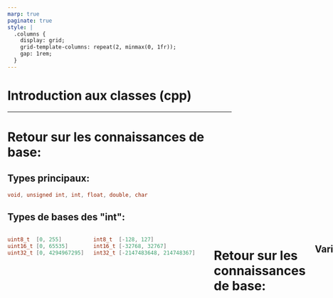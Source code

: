 ```yaml
---
marp: true
paginate: true
style: |
  .columns {
    display: grid;
    grid-template-columns: repeat(2, minmax(0, 1fr));
    gap: 1rem;
  }
---
```


# <!--fit--> Introduction aux classes (cpp)

---

# <!--fit--> Retour sur les connaissances de base:

<style scoped>section { font-size: 30px; }</style>

## Types principaux:

```cpp
void, unsigned int, int, float, double, char
```

## Types de bases des "int":

<div class="columns">
<div>

```cpp
uint8_t  [0, 255]
uint16_t [0, 65535]
uint32_t [0, 4294967295]
```

</div>
<div>

```cpp
int8_t  [-128, 127]
int16_t [-32768, 32767]
int32_t [-2147483648, 214748367]
```

</div>

---

# <!--fit--> Retour sur les connaissances de base:

<style scoped>section { font-size: 28px; }</style>

## Variables

```cpp
int counter = 1;
float angle = 45.92f
int tableau[3] = {0, 1, 2};
```

## Functions

```cpp
int add(int a, int b);

[...]

int add(int a, int b)
{
    return a + b;
}
```

---

# <!--fit--> Retour sur les connaissances de base:

<!-- <style scoped>section { font-size: 28px; }</style> -->

## Le scope

```cpp
int main(void)
{
    char a = 'a';
    {
        char b = 'b';
        {
            char c = 'c';
            printf("%c, %c, %c \n", a, b, c);
        }
        printf("%c, %c, %c \n", a, b, c); // c doesn't exist in this scope
    }
    printf("%c, %c, %c \n", a, b, c); // b and c doesn't exist in this scope
}
```

---

# Définition d'une classe:

<style scoped>section { font-size: 40px; }</style>

Un **type** personnalisé constitué de plusieurs variables et fonctions dans le but de simplifié le code pour l'humain

---

# Éléments d'une classe:

<style scoped>section { font-size: 40px; }</style>

- Membres (variables)
- Méthodes (functions)

---

# Exemple:

<style scoped>section { font-size: 35px; }</style>

```cpp
class Moteur
{
public:
    Moteur()
    {

    }

    ~Moteur()
    {

    }
};
```

---

# Exemple:

<style scoped>section { font-size: 35px; }</style>

```cpp
class Moteur
{
public:
    Moteur(){}
    ~Moteur(){}
};
```

---

<!-- <style scoped>section { font-size: 30px; }</style> -->

# Exemple:

<div class="columns">
<div>

```cpp
class Moteur
{
public:
    // Membres
    int mode = 1;
    float position = 0.0f;
    float angle = 0.0f;

    // Methodes
    Moteur(){}
    ~Moteur(){}
};
```

</div>
<div>

```cpp
int main(void)
{
    Moteur m1;
    printf("%i \n", m1.mode);
    m1.mode = 25;
    printf("%i \n", m1.mode);
}
```

```cpp
Output:
    1
    25
```

</div>
</div>

---

<style scoped>section { font-size: 30px; }</style>

# Exemple:

<div class="columns">
<div>

```cpp
class Moteur
{
public:
    // Membres
    float position;
    float lastPosition;
    unsigned long lastTime;

    // Methodes
    Moteur(){}
    ~Moteur(){}
    float getSpeed();
};
```

<!-- float Moteur::getSpeed()
{
    unsigned long dt = getTime() - lastTime;
    float speed = (lastPosition - position) / (float)dt;
    return speed;
} -->

</div>
<div>

```cpp
int main(void)
{
    Moteur m1;
    printf("%f \n", m1.getSpeed());
}
```

```cpp
Output: 10.0
```

</div>
</div>

---

# private:

- Les éléments sont seulements disponibles dans les méthodes de la classe
- Les éléments sont toujours privés si non-spécifié
- Les membres sont généralement tous privés par convention

# protected:

- Les éléments sont accessible seulement dans la class ou par ses enfants\*

# public:

- Les éléments sont disponible en dehors de la classe

---

<style scoped>section { font-size: 30px; }</style>
<div class="columns">
<div>

```cpp
class Moteur
{
private:
    // Membres
    float position;
    float lastPosition;
    unsigned long lastTime;

public:
    // Methodes
    Moteur();
    ~Moteur();
    float getSpeed();
};

float Moteur::getSpeed()
{
    unsigned long dt = getTime() - lastTime;
    float speed = (lastPosition - position)/dt;
    return speed;
}
```

</div>
<div>

```cpp
int main(void)
{
    Moteur m1;
    printf("%f \n", m1.position);
}
```

```cpp
Erreur de compilation:
"m1.position is inaccessible"
```

</div>
</div>

---

<style scoped>section { font-size: 30px; }</style>
<div class="columns">
<div>

```cpp
class Moteur
{
private:
    // Membres
    float pos;
    float lastPos;
    unsigned long lastTime;

public:
    // Methodes
    Moteur();
    ~Moteur();
    float getSpeed();
};

float Moteur::getSpeed()
{
    unsigned long dt = getTime() - lastTime;
    float speed = (lastPosition - position)/dt;
    return speed;
}
```

</div>
<div>

```cpp
int main(void)
{
    Moteur m1;
    printf("%f \n", m1.getSpeed());
}
```

```cpp
Output: 10.00
```

</div>
</div>

---

# Opérateur "::" (Namespace)

Ex:

```cpp
float Moteur::getSpeed()
```

---

# Namespaces

<div class="columns">
<div>

```cpp
namespace LibRovus
{
    int add(int a, int b)
    {
        return a + b;
    }
}

namespace LibInternet
{
    int add(int a, int b)
    {
        printf("arg1: %i, arg2 %i \n", a, b);
        return a + b;
    }
}
```

</div>
<div>

```cpp
int main(void)
{
    printf("%i \n\n", LibRovus::add(1, 2))
    printf("%i \n", LibInternet::add(1, 2))
}
```

<!-- ```cpp
Output:
    3

    arg1: 1, arg2: 2
    3
``` -->

</div>
</div>

---

# Namespaces

<div class="columns">
<div>

```cpp
namespace LibRovus
{
    int add(int a, int b)
    {
        return a + b;
    }
}

namespace LibInternet
{
    int add(int a, int b)
    {
        printf("arg1: %i, arg2 %i \n", a, b);
        return a + b;
    }
}
```

</div>
<div>

```cpp
int main(void)
{
    printf("%i \n\n", LibRovus::add(1, 2))
    printf("%i \n", LibInternet::add(1, 2))
}
```

```cpp
Output:
    3

    arg1: 1, arg2: 2
    3
```

</div>
</div>

---

<style scoped>section { font-size: 30px; }</style>
<div class="columns">
<div>

```cpp
class Moteur
{
private:
    // Membres
    float pos;
    float lastPos;
    unsigned long lastTime;

public:
    // Methodes
    Moteur();
    ~Moteur();
    float getSpeed();
};

float Moteur::getSpeed()
{
    unsigned long dt = getTime() - lastTime;
    float speed = (lastPosition - position)/dt;
    return speed;
}
```

</div>
<div>

```cpp
int main(void)
{
    Moteur m1;
    printf("%f \n", m1.getSpeed());
}
```

```cpp
Output: 10.00
```

</div>
</div>

---

<style scoped>section { font-size: 30px; }</style>

# Une classe dans une classe

<div class="columns">
<div>

```cpp
class Vache
{
public:
    Vache() {}
    ~Vache() {}

    void meumeu()
    {
        printf("La vache fait meu");
    }
};

class Ferme
{
public:
    Ferme() {}
    ~Ferme() {}

    Vache monica;
}
```

</div>
<div>

```cpp
int main(void)
{
    Ferme ferme;
    ferme.monica.meumeu();
}
```

```cpp
Output:
    La vache fait meu
```

</div>
</div>
